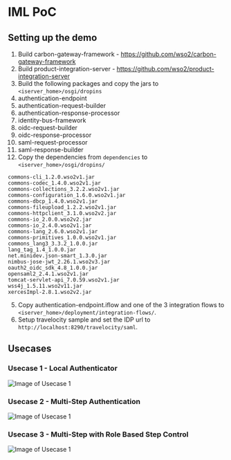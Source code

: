 # IML PoC

## Setting up the demo

1. Build carbon-gateway-framework - https://github.com/wso2/carbon-gateway-framework
2. Build product-integration-server - https://github.com/wso2/product-integration-server
3. Build the following packages and copy the jars to `<iserver_home>/osgi/dropins`
  1. authentication-endpoint
  2. authentication-request-builder
  3. authentication-response-processor
  4. identity-bus-framework
  5. oidc-request-builder
  6. oidc-response-processor
  7. saml-request-processor
  8. saml-response-builder
4. Copy the dependencies from `dependencies` to `<iserver_home>/osgi/dropins/`
 
  ```
  commons-cli_1.2.0.wso2v1.jar
  commons-codec_1.4.0.wso2v1.jar
  commons-collections_3.2.2.wso2v1.jar
  commons-configuration_1.6.0.wso2v1.jar
  commons-dbcp_1.4.0.wso2v1.jar
  commons-fileupload_1.2.2.wso2v1.jar
  commons-httpclient_3.1.0.wso2v2.jar
  commons-io_2.0.0.wso2v2.jar
  commons-io_2.4.0.wso2v1.jar
  commons-lang_2.6.0.wso2v1.jar
  commons-primitives_1.0.0.wso2v1.jar
  commons_lang3_3.3.2_1.0.0.jar
  lang_tag_1.4_1.0.0.jar
  net.minidev.json-smart_1.3.0.jar
  nimbus-jose-jwt_2.26.1.wso2v3.jar
  oauth2_oidc_sdk_4.8_1.0.0.jar
  opensaml2_2.4.1.wso2v1.jar
  tomcat-servlet-api_7.0.59.wso2v1.jar
  wss4j_1.5.11.wso2v11.jar
  xercesImpl-2.8.1.wso2v2.jar
  ```
5. Copy authentication-endpoint.iflow and one of the 3 integration flows to `<iserver_home>/deployment/integration-flows/`.
6. Setup travelocity sample and set the IDP url to `http://localhost:8290/travelocity/saml`.

## Usecases

### Usecase 1 - Local Authenticator

![Image of Usecase 1](https://github.com/omindu/iml-poc/blob/master/integration-flows/local.png)

### Usecase 2 - Multi-Step Authentication

![Image of Usecase 1](https://github.com/omindu/iml-poc/blob/master/integration-flows/multi-step.png)

### Usecase 3 - Multi-Step with Role Based Step Control

![Image of Usecase 1](https://github.com/omindu/iml-poc/blob/master/integration-flows/RBAC.png)




